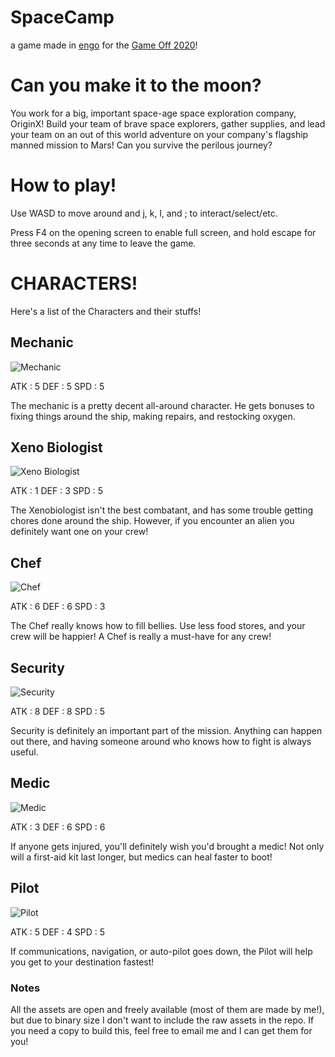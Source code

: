 # SpaceCamp
a game made in [engo](https://engoengine.github.io) for the
[Game Off 2020](https://itch.io/jam/game-off-2020)!

# Can you make it to the moon?

You work for a big, important space-age space exploration company, OriginX!
Build your team of brave space explorers, gather supplies, and lead your team
on an out of this world adventure on your company's flagship manned mission to
Mars! Can you survive the perilous journey?

# How to play!

Use WASD to move around and j, k, l, and ; to interact/select/etc.

Press F4 on the opening screen to enable full screen, and hold escape for three
seconds at any time to leave the game.

# CHARACTERS!

Here's a list of the Characters and their stuffs!

## Mechanic

![Mechanic](./images/Mechanic.png)

ATK : 5
DEF : 5
SPD : 5

The mechanic is a pretty decent all-around character. He gets bonuses to fixing
things around the ship, making repairs, and restocking oxygen.

## Xeno Biologist

![Xeno Biologist](./images/Xenobiologist.png)

ATK : 1
DEF : 3
SPD : 5

The Xenobiologist isn't the best combatant, and has some trouble getting chores
done around the ship. However, if you encounter an alien you definitely want
one on your crew!

## Chef

![Chef](./images/Chef.png)

ATK : 6
DEF : 6
SPD : 3

The Chef really knows how to fill bellies. Use less food stores, and your crew
will be happier! A Chef is really a must-have for any crew!

## Security

![Security](./images/Security.png)

ATK : 8
DEF : 8
SPD : 5

Security is definitely an important part of the mission. Anything can happen
out there, and having someone around who knows how to fight is always useful.

## Medic

![Medic](./images/Medic.png)

ATK : 3
DEF : 6
SPD : 6

If anyone gets injured, you'll definitely wish you'd brought a medic! Not only
will a first-aid kit last longer, but medics can heal faster to boot!

## Pilot

![Pilot](./images/Pilot.png)

ATK : 5
DEF : 4
SPD : 5

If communications, navigation, or auto-pilot goes down, the Pilot will help
you get to your destination fastest!

### Notes

All the assets are open and freely available (most of them are made by me!),
but due to binary size I don't want to include the raw assets in the repo. If
you need a copy to build this, feel free to email me and I can get them for you!
